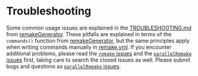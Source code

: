 # Troubleshooting

Some common usage issues are explained in the [TROUBLESHOOTING.md](https://github.com/wlandau/remakeGenerator/blob/master/TROUBLESHOOTING.md) from [remakeGenerator](https://github.com/wlandau/remakeGenerator). These pitfalls are explained in terms of the `commands()` function from [remakeGenerator](https://github.com/wlandau/remakeGenerator), but the same principles apply when writing commands manually in  [remake.yml](https://github.com/richfitz/remake/blob/master/doc/remake.yml). If you encounter additional problems, please read the [`remake` issues](https://github.com/richfitz/remake/issues) and the [`parallelRemake` issues](https://github.com/wlandau/parallelRemake/issues) first, taking care to search the closed issues as well. Please submit bugs and questions as [`parallelRemake` issues](https://github.com/wlandau/parallelRemake/issues).
